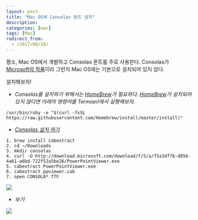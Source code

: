 ```yaml
---
layout: post
title: "Mac OS에 Consolas 폰트 설치"
description: 
categories: [mac]
tags: [Mac]
redirect_from:
  - /2017/08/18/
---
```


평소, Mac OS에서 개발하고 Consolas 폰트를 주로 사용한다. Consolas가 [Microsoft의 작품](https://en.wikipedia.org/wiki/Consolas)이라 그런지 Mac OS에는 기본으로 설치되어 있지 않다.

설치해보자!

- *Consolas를 설치하기 위해서는 [HomeBrew](https://brew.sh/index_ko.html)가 필요하다. [HomeBrew](https://brew.sh/index_ko.html)가 설치되어 있지 않다면 아래의 명령어를 Termianl에서 실행해보자.*

```
/usr/bin/ruby -e "$(curl -fsSL https://raw.githubusercontent.com/Homebrew/install/master/install)"
```

- *[Consolas 설치 하기](http://ikato.com/blog/how-to-install-consolas-font-on-mac-os-x.html)*

```
1. brew install cabextract
2. cd ~/Downloads
3. mkdir consolas
4. curl -O http://download.microsoft.com/download/f/5/a/f5a3df76-d856-4a61-a6bd-722f52a5be26/PowerPointViewer.exe
5. cabextract PowerPointViewer.exe
6. cabextract ppviewer.cab
7. open CONSOLA*.TTF
```

![](https://ovso.github.io/images/2017-05-22-01-consolas.png)

* *보기*

![](https://ovso.github.io/images/2017-05-22-02-consolas.png)